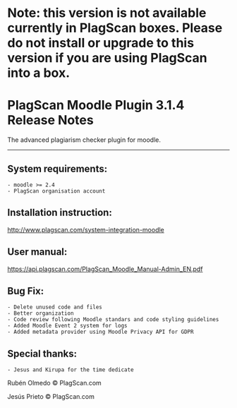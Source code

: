 # Note: this version is not available currently in PlagScan boxes. Please do not install or upgrade to this version if you are using PlagScan into a box. 

# PlagScan Moodle Plugin 3.1.4 Release Notes

The advanced plagiarism checker plugin for moodle.

-------------

System requirements:
--------------------

    - moodle >= 2.4
    - PlagScan organisation account

Installation instruction:
-------------------------

http://www.plagscan.com/system-integration-moodle

User manual:
------------

https://api.plagscan.com/PlagScan_Moodle_Manual-Admin_EN.pdf

Bug Fix:
--------

    - Delete unused code and files
    - Better organization
    - Code review following Moodle standars and code styling guidelines
    - Added Moodle Event 2 system for logs
    - Added metadata provider using Moodle Privacy API for GDPR

Special thanks:
---------------

    - Jesus and Kirupa for the time dedicate

Rubén Olmedo © PlagScan.com

Jesús Prieto © PlagScan.com
